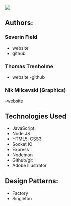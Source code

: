 
![](https://github.com/sevdeawesome/831poker/blob/main/art/new_logo.jpg)

## Authors:
 ### Severin Field
 - website
 - github
 
 ### Thomas Trenholme
 - website
 -github
 
 ### Nik Milcevski (Graphics)
 -website



## Technologies Used
- JavaScript
- Node JS
- HTML5, CSS3
- Socket IO
- Express
- Nodemon
- Github/git
- Adobe Illustrator


## Design Patterns:
 - Factory 
 - Singleton
 
 


